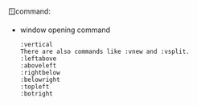 :window:command:
* window opening command 

    ```
    :vertical
    There are also commands like :vnew and :vsplit.
    :leftabove
    :aboveleft
    :rightbelow
    :belowright
    :topleft
    :botright
    ```

